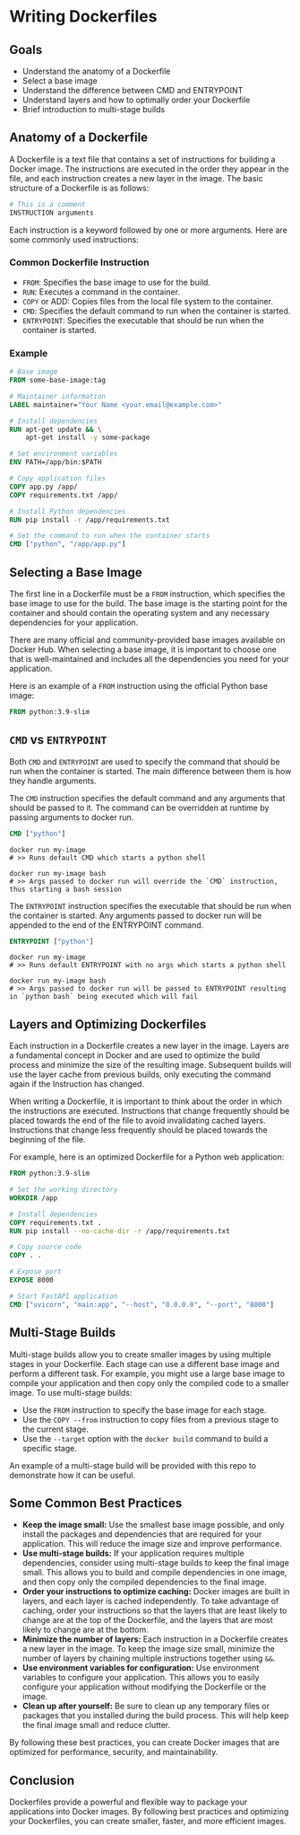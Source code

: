 # Writing Dockerfiles

## Goals

- Understand the anatomy of a Dockerfile
- Select a base image
- Understand the difference between CMD and ENTRYPOINT
- Understand layers and how to optimally order your Dockerfile
- Brief introduction to multi-stage builds

## Anatomy of a Dockerfile

A Dockerfile is a text file that contains a set of instructions for building a Docker image. The instructions are executed in the order they appear in the file, and each instruction creates a new layer in the image. The basic structure of a Dockerfile is as follows:

```dockerfile
# This is a comment
INSTRUCTION arguments
```

Each instruction is a keyword followed by one or more arguments. Here are some commonly used instructions:

### Common Dockerfile Instruction

- `FROM`: Specifies the base image to use for the build.
- `RUN`: Executes a command in the container.
- `COPY` or ADD: Copies files from the local file system to the container.
- `CMD`: Specifies the default command to run when the container is started.
- `ENTRYPOINT`: Specifies the executable that should be run when the container is started.

### Example

```dockerfile
# Base image
FROM some-base-image:tag

# Maintainer information
LABEL maintainer="Your Name <your.email@example.com>"

# Install dependencies
RUN apt-get update && \
    apt-get install -y some-package

# Set environment variables
ENV PATH=/app/bin:$PATH

# Copy application files
COPY app.py /app/
COPY requirements.txt /app/

# Install Python dependencies
RUN pip install -r /app/requirements.txt

# Set the command to run when the container starts
CMD ["python", "/app/app.py"]
```

## Selecting a Base Image

The first line in a Dockerfile must be a `FROM` instruction, which specifies the base image to use for the build. The base image is the starting point for the container and should contain the operating system and any necessary dependencies for your application.

There are many official and community-provided base images available on Docker Hub. When selecting a base image, it is important to choose one that is well-maintained and includes all the dependencies you need for your application.

Here is an example of a `FROM` instruction using the official Python base image:

```dockerfile
FROM python:3.9-slim
```

## `CMD` vs `ENTRYPOINT`

Both `CMD` and `ENTRYPOINT` are used to specify the command that should be run when the container is started. The main difference between them is how they handle arguments.

The `CMD` instruction specifies the default command and any arguments that should be passed to it. The command can be overridden at runtime by passing arguments to docker run.

```dockerfile
CMD ["python"]
```

```shell
docker run my-image 
# >> Runs default CMD which starts a python shell

docker run my-image bash
# >> Args passed to docker run will override the `CMD` instruction, thus starting a bash session
```

The `ENTRYPOINT` instruction specifies the executable that should be run when the container is started. Any arguments passed to docker run will be appended to the end of the ENTRYPOINT command.

```dockerfile
ENTRYPOINT ["python"]
```

```shell
docker run my-image 
# >> Runs default ENTRYPOINT with no args which starts a python shell

docker run my-image bash
# >> Args passed to docker run will be passed to ENTRYPOINT resulting in `python bash` being executed which will fail
```

## Layers and Optimizing Dockerfiles

Each instruction in a Dockerfile creates a new layer in the image. Layers are a fundamental concept in Docker and are used to optimize the build process and minimize the size of the resulting image. Subsequent builds will use the layer cache from previous builds, only executing the command again if the Instruction has changed.

When writing a Dockerfile, it is important to think about the order in which the instructions are executed. Instructions that change frequently should be placed towards the end of the file to avoid invalidating cached layers. Instructions that change less frequently should be placed towards the beginning of the file.

For example, here is an optimized Dockerfile for a Python web application:

```dockerfile
FROM python:3.9-slim

# Set the working directory
WORKDIR /app

# Install dependencies
COPY requirements.txt .
RUN pip install --no-cache-dir -r /app/requirements.txt

# Copy source code
COPY . .

# Expose port
EXPOSE 8000

# Start FastAPI application
CMD ["uvicorn", "main:app", "--host", "0.0.0.0", "--port", "8000"]
```

## Multi-Stage Builds

Multi-stage builds allow you to create smaller images by using multiple stages in your Dockerfile. Each stage can use a different base image and perform a different task. For example, you might use a large base image to compile your application and then copy only the compiled code to a smaller image. To use multi-stage builds:

- Use the `FROM` instruction to specify the base image for each stage.
- Use the `COPY --from` instruction to copy files from a previous stage to the current stage.
- Use the `--target` option with the `docker build` command to build a specific stage.

An example of a multi-stage build will be provided with this repo to demonstrate how it can be useful.

## Some Common Best Practices

- **Keep the image small:** Use the smallest base image possible, and only install the packages and dependencies that are required for your application. This will reduce the image size and improve performance.
- **Use multi-stage builds:** If your application requires multiple dependencies, consider using multi-stage builds to keep the final image small. This allows you to build and compile dependencies in one image, and then copy only the compiled dependencies to the final image.
- **Order your instructions to optimize caching:** Docker images are built in layers, and each layer is cached independently. To take advantage of caching, order your instructions so that the layers that are least likely to change are at the top of the Dockerfile, and the layers that are most likely to change are at the bottom.
- **Minimize the number of layers:** Each instruction in a Dockerfile creates a new layer in the image. To keep the image size small, minimize the number of layers by chaining multiple instructions together using `&&`.
- **Use environment variables for configuration:** Use environment variables to configure your application. This allows you to easily configure your application without modifying the Dockerfile or the image.
- **Clean up after yourself:** Be sure to clean up any temporary files or packages that you installed during the build process. This will help keep the final image small and reduce clutter.

By following these best practices, you can create Docker images that are optimized for performance, security, and maintainability.

## Conclusion

Dockerfiles provide a powerful and flexible way to package your applications into Docker images. By following best practices and optimizing your Dockerfiles, you can create smaller, faster, and more efficient images.
